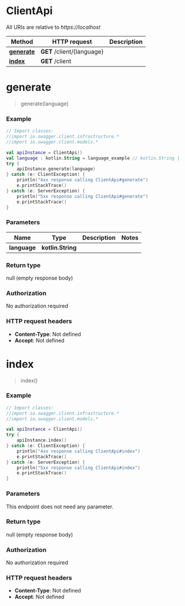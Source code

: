 # ClientApi

All URIs are relative to *https://localhost*

Method | HTTP request | Description
------------- | ------------- | -------------
[**generate**](ClientApi.md#generate) | **GET** /client/{language} | 
[**index**](ClientApi.md#index) | **GET** /client | 


<a name="generate"></a>
# **generate**
> generate(language)



### Example
```kotlin
// Import classes:
//import io.swagger.client.infrastructure.*
//import io.swagger.client.models.*

val apiInstance = ClientApi()
val language : kotlin.String = language_example // kotlin.String | 
try {
    apiInstance.generate(language)
} catch (e: ClientException) {
    println("4xx response calling ClientApi#generate")
    e.printStackTrace()
} catch (e: ServerException) {
    println("5xx response calling ClientApi#generate")
    e.printStackTrace()
}
```

### Parameters

Name | Type | Description  | Notes
------------- | ------------- | ------------- | -------------
 **language** | **kotlin.String**|  |

### Return type

null (empty response body)

### Authorization

No authorization required

### HTTP request headers

 - **Content-Type**: Not defined
 - **Accept**: Not defined

<a name="index"></a>
# **index**
> index()



### Example
```kotlin
// Import classes:
//import io.swagger.client.infrastructure.*
//import io.swagger.client.models.*

val apiInstance = ClientApi()
try {
    apiInstance.index()
} catch (e: ClientException) {
    println("4xx response calling ClientApi#index")
    e.printStackTrace()
} catch (e: ServerException) {
    println("5xx response calling ClientApi#index")
    e.printStackTrace()
}
```

### Parameters
This endpoint does not need any parameter.

### Return type

null (empty response body)

### Authorization

No authorization required

### HTTP request headers

 - **Content-Type**: Not defined
 - **Accept**: Not defined

